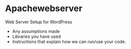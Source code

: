# Apachewebserver
Web Server Setup for WordPress

- Any assumptions made
- Libraries you have used
- Instructions that explain how we can run/use your code.
